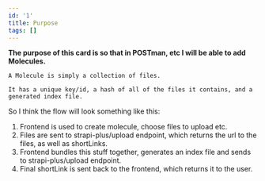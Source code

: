 ```yaml
---
id: '1'
title: Purpose
tags: []
---
```

**The purpose of this card is so that in POSTman, etc I will be able to add Molecules.**

```A Molecule is simply a collection of files.```

```It has a unique key/id, a hash of all of the files it contains, and a generated index file.```


So I think the flow will look something like this:
  1) Frontend is used to create molecule, choose files to upload etc.
  2) Files are sent to strapi-plus/upload endpoint, which returns the url to the files, as well as shortLinks.
  3) Frontend bundles this stuff together, generates an index file and sends to strapi-plus/upload endpoint.
  4) Final shortLink is sent back to the frontend, which returns it to the user.